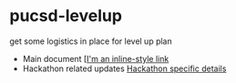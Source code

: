 # pucsd-levelup
get some logistics in place for level up plan

- Main document
[[I'm an inline-style link](https://github.com/kiranmak/pucsd-levelup/blob/master/PUCSD_LevelUp_Approach_Scope_V_2.0.docx) 
- Hackathon related updates
[Hackathon specific details](https://docs.google.com/document/d/10VuE1dxhOUCjZ0eZff65uPIlzESD3-LZsgu78P7iv7U/edit)
